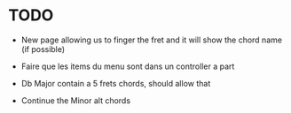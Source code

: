 TODO
====

- New page allowing us to finger the fret and it will show the chord name (if possible)

- Faire que les items du menu sont dans un controller a part 

- Db Major contain a 5 frets chords, should allow that

- Continue the Minor alt chords
